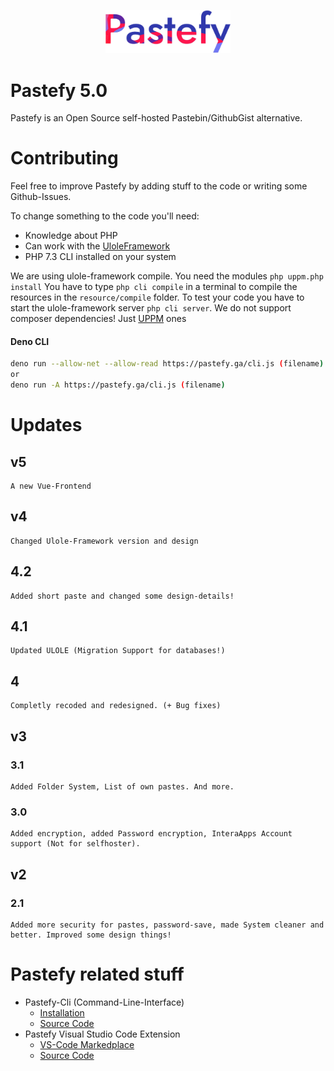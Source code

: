 <p align="center"><img src="/public/assets/images/logo.png" width="200"></p>



#  Pastefy 5.0
Pastefy is an Open Source self-hosted Pastebin/GithubGist alternative.

# Contributing
Feel free to improve Pastefy by adding stuff to the code or writing some Github-Issues.

To change something to the code you'll need:
- Knowledge about PHP
- Can work with the [UloleFramework](https://github.com/interaapps/ulole-framework)
- PHP 7.3 CLI installed on your system

We are using ulole-framework compile. You need the modules `php uppm.php install` You have to type `php cli compile`  in a terminal to compile the resources in the `resource/compile` folder. To test your code you have to start the ulole-framework server `php cli server`. We do not support composer dependencies! Just [UPPM](https://github.com/interaapps/uppm) ones

#### Deno CLI
```bash
deno run --allow-net --allow-read https://pastefy.ga/cli.js (filename)
or
deno run -A https://pastefy.ga/cli.js (filename)
```

# Updates
## v5
```
A new Vue-Frontend
```

## v4

```
Changed Ulole-Framework version and design
```

## 4.2
```
Added short paste and changed some design-details!
```

## 4.1
```
Updated ULOLE (Migration Support for databases!)
```

## 4
```
Completly recoded and redesigned. (+ Bug fixes)
```

## v3
### 3.1
```
Added Folder System, List of own pastes. And more. 
```

### 3.0
```
Added encryption, added Password encryption, InteraApps Account support (Not for selfhoster). 
```

## v2
### 2.1
```
Added more security for pastes, password-save, made System cleaner and better. Improved some design things!
```

# Pastefy related stuff
- Pastefy-Cli (Command-Line-Interface)
  - [Installation](https://github.com/interaapps/pastefy-cli/blob/master/README.md#installation)
  - [Source Code](https://github.com/interaapps/pastefy-cli)
- Pastefy Visual Studio Code Extension
  - [VS-Code Markedplace](https://marketplace.visualstudio.com/items?itemName=InteraApps.pastefy)
  - [Source Code](https://github.com/interaapps/pastefy-vscode)

